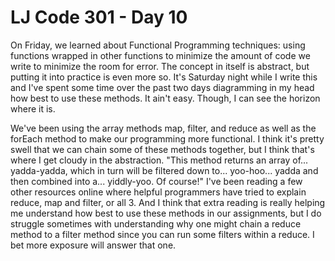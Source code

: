 # LJ Code 301 - Day 10

On Friday, we learned about Functional Programming techniques: using functions wrapped in other functions to minimize the amount of code we write to minimize the room for error. The concept in itself is abstract, but putting it into practice is even more so. It's Saturday night while I write this and I've spent some time over the past two days diagramming in my head how best to use these methods. It ain't easy. Though, I can see the horizon where it is.

We've been using the array methods map, filter, and reduce as well as the forEach method to make our programming more functional. I think it's pretty swell that we can chain some of these methods together, but I think that's where I get cloudy in the abstraction. "This method returns an array of... yadda-yadda, which in turn will be filtered down to... yoo-hoo... yadda and then combined into a... yiddly-yoo. Of course!" I've been reading a few other resources online where helpful programmers have tried to explain reduce, map and filter, or all 3. And I think that extra reading is really helping me understand how best to use these methods in our assignments, but I do struggle sometimes with understanding why one might chain a reduce method to a filter method since you can run some filters within a reduce. I bet more exposure will answer that one.

